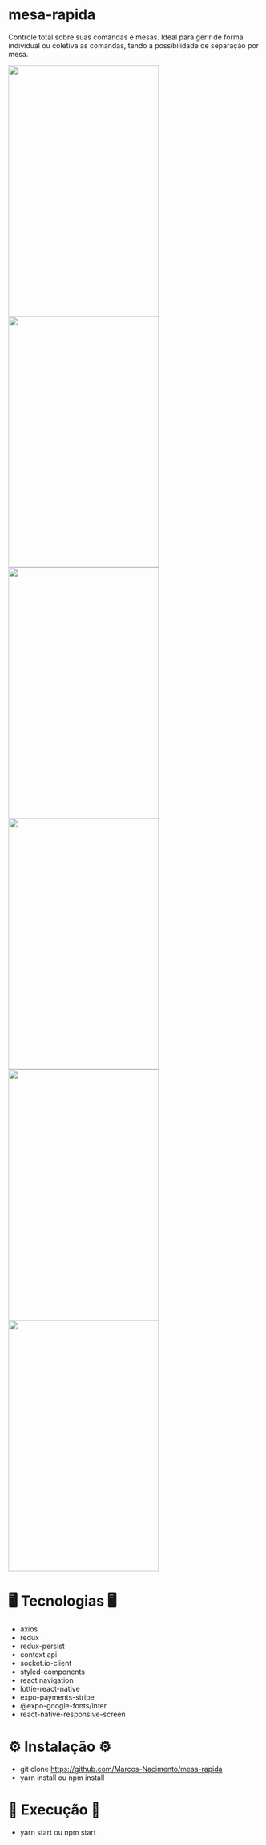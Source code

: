 # mesa-rapida

Controle total sobre suas comandas e mesas. Ideal para gerir de forma individual ou coletiva as comandas, tendo a possibilidade de separação por mesa.

<img src="https://user-images.githubusercontent.com/62677231/118904854-07a7d200-b8f1-11eb-98ea-a3cf5b008494.jpg" width="300" height="500"><img src="https://user-images.githubusercontent.com/62677231/118904866-0d9db300-b8f1-11eb-8426-b5dff1c2161d.jpg" width="300" height="500">
<img src="https://user-images.githubusercontent.com/62677231/118904878-14c4c100-b8f1-11eb-9f5e-45cea066fbb4.jpg" width="300" height="500">
<img src="https://user-images.githubusercontent.com/62677231/118904885-18f0de80-b8f1-11eb-9e78-1f118f2e7931.jpg" width="300" height="500">
<img src="https://user-images.githubusercontent.com/62677231/118904890-1c846580-b8f1-11eb-9d3d-06ed2c335cdf.jpg" width="300" height="500">
<img src="https://user-images.githubusercontent.com/62677231/118904894-1f7f5600-b8f1-11eb-9496-b2c9de64647f.jpg" width="300" height="500">

# 🖥 Tecnologias 🖥

- axios
- redux
- redux-persist
- context api
- socket.io-client
- styled-components
- react navigation
- lottie-react-native
- expo-payments-stripe
- @expo-google-fonts/inter
- react-native-responsive-screen

# ⚙ Instalação ⚙

- git clone https://github.com/Marcos-Nacimento/mesa-rapida
- yarn install ou npm install

# 🚀 Execução 🚀

- yarn start ou npm start
